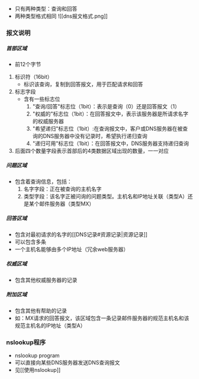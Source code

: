 - 只有两种类型：查询和回答
- 两种类型格式相同
![[dns报文格式.png]]
### 报文说明
##### 首部区域
- 前12个字节
1. 标识符（16bit）
	- 标识该查询，复制到回答报文，用于匹配请求和回答
2. 标志字段
	- 含有一些标志位
		1. "查询/回答"标志位（1bit）：表示是查询（0）还是回答报文（1）
		2. "权威的"标志位（1bit）：在回答报文中，表示该服务器是所请求名字的权威服务器
		3. "希望递归"标志位（1bit）:在查询报文中，客户或DNS服务器在被查询的DNS服务器中没有记录时，希望执行递归查询
		4. "递归可用"标志位（1bit）：在回答报文中，DNS服务器支持递归查询
3. 后面四个数量字段表示首部后的4类数据区域出现的数量，一一对应

##### 问题区域
- 包含着查询信息，包括：
	1. 名字字段：正在被查询的主机名字
	2. 类型字段：该名字正被问询的问题类型。主机名和IP地址关联（类型A）还是某个邮件服务器（类型MX）

##### 回答区域
- 包含对最初请求的名字的[[DNS记录#资源记录|资源记录]]
- 可以包含多条
- 一个主机名能够由多个IP地址（冗余web服务器）

##### 权威区域
- 包含其他权威服务器的记录

##### 附加区域
- 包含其他有帮助的记录
- 如：MX请求的回答报文，该区域包含一条记录邮件服务器的规范主机名和该规范主机名的IP地址（类型A）

### nslookup程序
- nslookup program
- 可以直接向某些DNS服务器发送DNS查询报文
- 见[[使用nslookup]]
